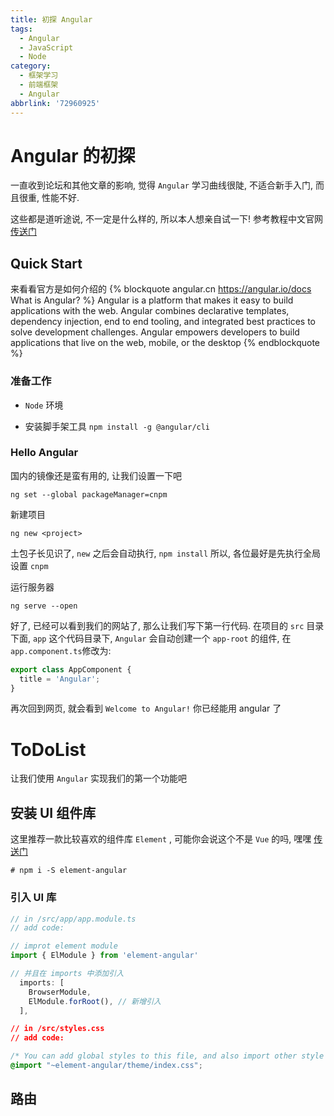 ```yaml
---
title: 初探 Angular
tags:
  - Angular
  - JavaScript
  - Node
category:
  - 框架学习
  - 前端框架
  - Angular
abbrlink: '72960925'
---
```


# Angular 的初探

一直收到论坛和其他文章的影响, 觉得 `Angular` 学习曲线很陡, 不适合新手入门, 而且很重, 性能不好.

这些都是道听途说, 不一定是什么样的, 所以本人想亲自试一下! 参考教程中文官网 [传送门](https://angular.cn)

## Quick Start

来看看官方是如何介绍的
{% blockquote angular.cn https://angular.io/docs  What is Angular? %}
  Angular is a platform that makes it easy to build applications with the web. Angular combines declarative templates, dependency injection, end to end tooling, and integrated best practices to solve development challenges. Angular empowers developers to build applications that live on the web, mobile, or the desktop
{% endblockquote %}

<!--more-->

### 准备工作

* `Node` 环境

* 安装脚手架工具 `npm install -g @angular/cli`

### Hello Angular

国内的镜像还是蛮有用的, 让我们设置一下吧
  ```base
  ng set --global packageManager=cnpm
  ```
新建项目
  ```base
  ng new <project>
  ```
土包子长见识了, `new` 之后会自动执行, `npm install` 所以, 各位最好是先执行全局设置 `cnpm`

运行服务器
  ```base
  ng serve --open
  ```

好了, 已经可以看到我们的网站了, 那么让我们写下第一行代码. 在项目的 `src` 目录下面, `app` 这个代码目录下, `Angular` 会自动创建一个 `app-root` 的组件, 在`app.component.ts`修改为:
  ```ts
  export class AppComponent {
    title = 'Angular';
  }
  ```

再次回到网页, 就会看到 `Welcome to Angular!` 你已经能用 angular 了

# ToDoList

让我们使用 `Angular` 实现我们的第一个功能吧

## 安装 UI 组件库

这里推荐一款比较喜欢的组件库 `Element` , 可能你会说这个不是 `Vue` 的吗, 嘿嘿 [传送门](https://element-angular.faas.ele.me)

```base
# npm i -S element-angular
```

### 引入 UI 库

```ts
// in /src/app/app.module.ts
// add code:

// improt element module
import { ElModule } from 'element-angular'

// 并且在 imports 中添加引入
  imports: [
    BrowserModule,
    ElModule.forRoot(), // 新增引入
  ],
```

```css
// in /src/styles.css
// add code:

/* You can add global styles to this file, and also import other style files */
@import "~element-angular/theme/index.css";
```

## 路由

## 
